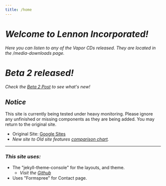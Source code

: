 ```yaml
---
title: /home
---
```


# _Welcome to Lennon Incorporated!_

_Here you can listen to any of the Vapor CDs released. They are located in the /media-downloads page._

# _Beta 2 released!_

_Check the [Beta 2 Post](https://lennon-incorporated.github.io/test/posts/beta2) to see what's new!_

## _Notice_
This site is currently being tested under heavy monitoring. Please ignore any unfinished or missing components as they are being added. You may return to the original site.
* Original Site: [Google Sites](https://sites.google.com/view/lennon-incorporated)
* _New site to Old site features [comparison chart](https://lennon-incorporated.github.io/test/posts/site-compare)._

------------------
### _This site uses:_

* The "jekyll-theme-console" for the layouts, and theme.
  * _Visit the [Github](https://github.com/b2a3e8/jekyll-theme-console)_
* Uses "Formspree" for Contact page.
